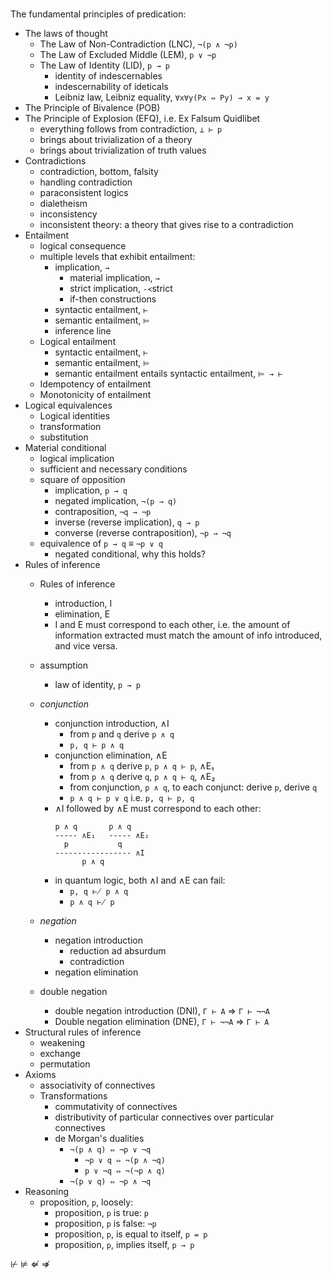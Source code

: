 # 

The fundamental principles of predication:
- The laws of thought
  - The Law of Non-Contradiction (LNC), `¬(p ∧ ¬p)`
  - The Law of Excluded Middle   (LEM), `p ∨ ¬p`
  - The Law of Identity          (LID), `p → p`
    - identity of indescernables
    - indescernability of ideticals
    - Leibniz law, Leibniz equality, `∀x∀y(Px ⇔ Py) → x = y`
- The Principle of Bivalence (POB)
- The Principle of Explosion (EFQ), i.e. Ex Falsum Quidlibet
  - everything follows from contradiction, `⊥ ⊢ p`
  - brings about trivialization of a theory
  - brings about trivialization of truth values
- Contradictions
  - contradiction, bottom, falsity
  - handling contradiction
  - paraconsistent logics
  - dialetheism
  - inconsistency
  - inconsistent theory: a theory that gives rise to a contradiction
- Entailment
  - logical consequence
  - multiple levels that exhibit entailment:
    - implication, `→`
      - material implication, `→`
      - strict implication, `-≺`strict
      - if-then constructions
    - syntactic entailment, `⊢`
    - semantic entailment,  `⊨`
    - inference line
  - Logical entailment
    - syntactic entailment, `⊢`
    - semantic entailment,  `⊨`
    - semantic entailment entails syntactic entailment, `⊨ → ⊢`
  + Idempotency of entailment
  + Monotonicity of entailment
- Logical equivalences
  - Logical identities
  - transformation
  - substitution
- Material conditional
  - logical implication
  - sufficient and necessary conditions
  - square of opposition
    - implication, `p → q`
    - negated implication, `¬(p → q)`
    - contraposition, `¬q → ¬p`
    - inverse (reverse implication), `q → p`
    - converse (reverse contraposition), `¬p → ¬q`
  - equivalence of `p → q` ≡ `¬p ∨ q`
    - negated conditional, why this holds?
- Rules of inference
  - Rules of inference
    - introduction, I
    - elimination, E
    - I and E must correspond to each other, i.e. the amount of information extracted must match the amount of info introduced, and vice versa.
  - assumption
    - law of identity, `p → p`
  - *conjunction*
    - conjunction introduction, ∧I
      - from `p` and `q` derive `p ∧ q`
      - `p, q ⊢ p ∧ q`
    - conjunction elimination, ∧E
      - from `p ∧ q` derive `p`, `p ∧ q ⊢ p`, ∧E₁
      - from `p ∧ q` derive `q`, `p ∧ q ⊢ q`, ∧E₂
      - from conjunction, `p ∧ q`, to each conjunct: derive `p`, derive `q`
      - `p ∧ q ⊢ p ∨ q` i.e. `p, q ⊢ p, q`
    - ∧I followed by ∧E must correspond to each other:
      ```
      p ∧ q       p ∧ q
      ----- ∧E₁   ----- ∧E₂
        p           q
      ----------------- ∧I
            p ∧ q
      ```
    + in quantum logic, both ∧I and ∧E can fail:
      - `p, q ⊬ p ∧ q`
      - `p ∧ q ⊬ p`

  - *negation*
    - negation introduction
      - reduction ad absurdum
      - contradiction
    - negation elimination
  - double negation
    - double negation introduction (DNI), `Γ ⊢ A` ⇒ `Γ ⊢ ¬¬A`
    - Double negation elimination (DNE), `Γ ⊢ ¬¬A` ⇒ `Γ ⊢ A`
- Structural rules of inference
  - weakening
  - exchange
  - permutation
- Axioms
  - associativity of connectives
  - Transformations
    - commutativity of connectives
    - distributivity of particular connectives over particular connectives
    - de Morgan's dualities
      - `¬(p ∧ q) ⇔ ¬p ∨ ¬q`
        - `¬p ∨ q ⇔ ¬(p ∧ ¬q)`
        - `p ∨ ¬q ⇔ ¬(¬p ∧ q)`
      - `¬(p ∨ q) ⇔ ¬p ∧ ¬q`
- Reasoning
  - proposition, `p`, loosely:
    - proposition, `p` is true: `p`
    - proposition, `p` is false: `¬p`
    - proposition, `p`, is equal to itself, `p = p`
    - proposition, `p`, implies itself, `p → p`



⊬ ⊭ ⇍ ⇏
